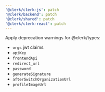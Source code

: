 ```yaml
---
'@clerk/clerk-js': patch
'@clerk/backend': patch
'@clerk/shared': patch
'@clerk/clerk-react': patch
---
```


Apply deprecation warnings for @clerk/types:

- `orgs` jwt claims
- `apiKey`
- `frontendApi`
- `redirect_url`
- `password`
- `generateSignature`
- `afterSwitchOrganizationUrl`
- `profileImageUrl`
